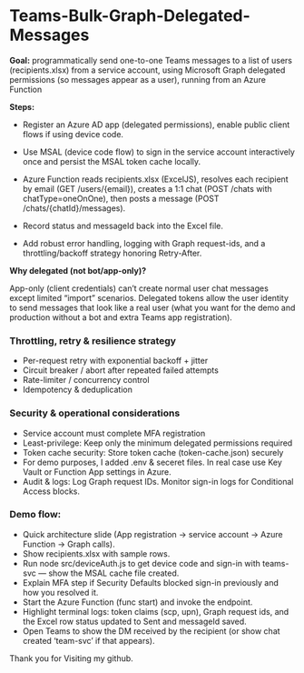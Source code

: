 # Teams-Bulk-Graph-Delegated-Messages

**Goal:** programmatically send one-to-one Teams messages to a list of users (recipients.xlsx) from a service account, using Microsoft Graph delegated permissions (so messages appear as a user), running from an Azure Function

**Steps:**

- Register an Azure AD app (delegated permissions), enable public client flows if using device code.

- Use MSAL (device code flow) to sign in the service account interactively once and persist the MSAL token cache locally.

- Azure Function reads recipients.xlsx (ExcelJS), resolves each recipient by email (GET /users/{email}), creates a 1:1 chat (POST /chats with chatType=oneOnOne), then posts a message (POST /chats/{chatId}/messages).

- Record status and messageId back into the Excel file.

- Add robust error handling, logging with Graph request-ids, and a throttling/backoff strategy honoring Retry-After.

**Why delegated (not bot/app-only)?**

App-only (client credentials) can’t create normal user chat messages except limited “import” scenarios. Delegated tokens allow the user identity to send messages that look like a real user (what you want for the demo and production without a bot and extra Teams app registration).

### Throttling, retry & resilience strategy
- Per-request retry with exponential backoff + jitter
- Circuit breaker / abort after repeated failed attempts
- Rate-limiter / concurrency control
- Idempotency & deduplication

### Security & operational considerations
- Service account must complete MFA registration
- Least-privilege: Keep only the minimum delegated permissions required
- Token cache security: Store token cache (token-cache.json) securely
- For demo purposes, I added .env & seceret files. In real case use Key Vault or Function App settings in Azure.
- Audit & logs: Log Graph request IDs. Monitor sign-in logs for Conditional Access blocks.

### Demo flow:

- Quick architecture slide (App registration → service account → Azure Function → Graph calls).
- Show recipients.xlsx with sample rows.
- Run node src/deviceAuth.js to get device code and sign-in with teams-svc — show the MSAL cache file created.
- Explain MFA step if Security Defaults blocked sign-in previously and how you resolved it.
- Start the Azure Function (func start) and invoke the endpoint.
- Highlight terminal logs: token claims (scp, upn), Graph request ids, and the Excel row status updated to Sent and messageId saved.
- Open Teams to show the DM received by the recipient (or show chat created ‘team-svc’ if that appears).

Thank you for Visiting my github. 
